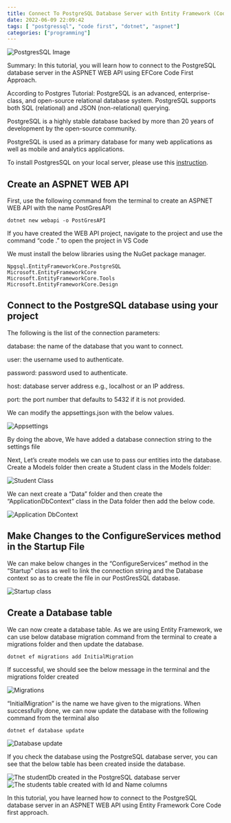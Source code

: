 ```yaml
---
title: Connect To PostgreSQL Database Server with Entity Framework (Code First Approach)
date: 2022-06-09 22:09:42
tags: [ "postgressql", "code first", "dotnet", "aspnet"]
categories: ["programming"]
---
```


<img src="https://res.cloudinary.com/virifortissimi/image/upload/v1654973326/1_XIMVb4ZQRfSS4ZnI6WfH0Q.jpg" class="" width="auto" height="auto" alt="PostgresSQL Image" />

Summary: In this tutorial, you will learn how to connect to the PostgreSQL database server in the ASPNET WEB API using EFCore Code First Approach.

According to Postgres Tutorial: PostgreSQL is an advanced, enterprise-class, and open-source relational database system. PostgreSQL supports both SQL (relational) and JSON (non-relational) querying.
<!-- more -->
PostgreSQL is a highly stable database backed by more than 20 years of development by the open-source community.

PostgreSQL is used as a primary database for many web applications as well as mobile and analytics applications.

To install PostgresSQL on your local server, please use this [instruction](https://www.postgresqltutorial.com/postgresql-getting-started/).


## Create an ASPNET WEB API

First, use the following command from the terminal to create an ASPNET WEB API with the name PostGresAPI

```
dotnet new webapi -o PostGresAPI
```

If you have created the WEB API project, navigate to the project and use the command “code .” to open the project in VS Code

We must install the below libraries using the NuGet package manager.

```
Npgsql.EntityFrameworkCore.PostgreSQL
Microsoft.EntityFrameworkCore
Microsoft.EntityFrameworkCore.Tools
Microsoft.EntityFrameworkCore.Design
```

## Connect to the PostgreSQL database using your project

The following is the list of the connection parameters:

database: the name of the database that you want to connect.

user: the username used to authenticate.

password: password used to authenticate.

host: database server address e.g., localhost or an IP address.

port: the port number that defaults to 5432 if it is not provided.

We can modify the appsettings.json with the below values.

<img src="https://res.cloudinary.com/virifortissimi/image/upload/v1654973325/1_2RDwhJKPZE8PBqg-D-m34A.png" class="" width="auto" height="auto" alt="Appsettings" />

By doing the above, We have added a database connection string to the settings file

Next, Let’s create models we can use to pass our entities into the database. Create a Models folder then create a Student class in the Models folder:

<img src="https://res.cloudinary.com/virifortissimi/image/upload/v1654973325/1_gQxalA81yB4TLPmVjquhAQ.png" class="" width="auto" height="auto" alt="Student Class" />

We can next create a “Data” folder and then create the “ApplicationDbContext” class in the Data folder then add the below code.

<img src="https://res.cloudinary.com/virifortissimi/image/upload/v1654973325/1_ACYYmk4j2daFnCDz8Kwe7w.png" class="" width="auto" height="auto" alt="Application DbContext" />

## Make Changes to the ConfigureServices method in the Startup File

We can make below changes in the “ConfigureServices” method in the “Startup” class as well to link the connection string and the Database context so as to create the file in our PostGresSQL database.

<img src="https://res.cloudinary.com/virifortissimi/image/upload/v1654973325/1_kQrah0iq4NH_0ZPsP-qpVA.png" class="" width="auto" height="auto" alt="Startup class" />

## Create a Database table

We can now create a database table. As we are using Entity Framework, we can use below database migration command from the terminal to create a migrations folder and then update the database.

```
dotnet ef migrations add InitialMigration
```


If successful, we should see the below message in the terminal and the migrations folder created

<img src="https://res.cloudinary.com/virifortissimi/image/upload/v1654973325/1_DgePqxcwbHPbj4YY5NNcwA.png" class="" width="auto" height="auto" alt="Migrations" />

“InitialMigration” is the name we have given to the migrations. When successfully done, we can now update the database with the following command from the terminal also

```
dotnet ef database update
```

<img src="https://res.cloudinary.com/virifortissimi/image/upload/v1654973325/1_nDO35__sQnC4nnft6VGPNA.png" class="" width="auto" height="auto" alt="Database update" />

If you check the database using the PostgreSQL database server, you can see that the below table has been created inside the database.

<img src="https://res.cloudinary.com/virifortissimi/image/upload/v1654973326/1_Uex5nCXwaAqaTfQ2SvQ9Qg.png" class="" width="auto" height="auto" alt="The studentDb created in the PostgreSQL database server" />

<img src="https://res.cloudinary.com/virifortissimi/image/upload/v1654973327/1_LAhO6LN8uIePC1K67ULL-A.png" class="" width="auto" height="auto" alt="The students table created with Id and Name columns" />

In this tutorial, you have learned how to connect to the PostgreSQL database server in an ASPNET WEB API using Entity Framework Core Code first approach.
